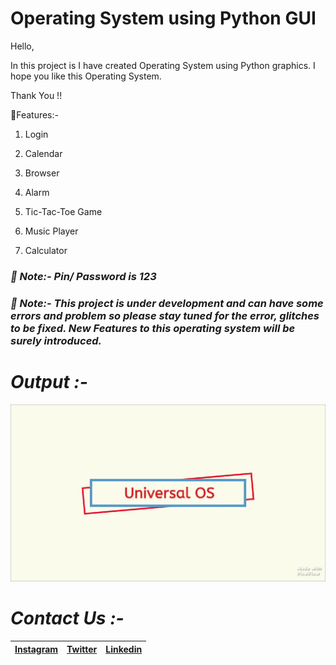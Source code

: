 # Operating System using Python GUI
Hello, 

In this project is I have created Operating System using Python graphics. I hope you like this Operating System. 

Thank You !!

📌Features:-

1. Login

2. Calendar

3. Browser

4. Alarm

5. Tic-Tac-Toe Game

6. Music Player

7. Calculator

### *📌 Note:- Pin/ Password is  123*

### *📌 Note:- This project is under development and can have some errors and problem so please stay tuned for the error, glitches to be fixed. New Features to this operating system will be surely introduced.*

# *Output :-*

![](2020-10-20%20(1).png)

# *Contact Us :-*


|[Instagram](https://instagram.com/universal_coder)|[Twitter](https://twitter.com/LondheAaryan)|[Linkedin](https://www.linkedin.com/in/aaryan-r-londhe-0a1809179/)|
|-|-|-|
